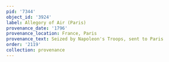 ```yaml
---
pid: '7344'
object_id: '3924'
label: Allegory of Air (Paris)
provenance_date: '1796'
provenance_location: France, Paris
provenance_text: Seized by Napoleon's Troops, sent to Paris
order: '2119'
collection: provenance
---
```

